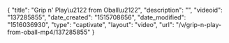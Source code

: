 {
    "title": "Grip n' Play\u2122 from  Oball\u2122",
    "description": "",
    "videoid": "137285855",
    "date_created": "1515708656",
    "date_modified": "1516036930",
    "type": "captivate",
    "layout": "video",
    "url": "\/v\/grip-n-play-from-oball-mp4\/137285855"
}